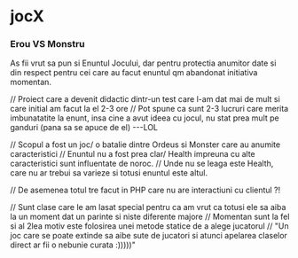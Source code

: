# jocX


### Erou VS Monstru
As fii vrut sa pun si Enuntul Jocului, dar pentru protectia anumitor date si din respect pentru cei care au facut enuntul qm abandonat initiativa momentan.


// Proiect care a devenit didactic dintr-un test care l-am dat mai de mult si care initial am facut la el 2-3 ore
// Pot spune ca sunt 2-3 lucruri care merita imbunatatite la enunt, insa cine a avut ideea cu jocul, nu stat prea mult pe ganduri (pana sa se apuce de el) ---LOL


// Scopul a fost un joc/ o batalie dintre Ordeus si Monster care au anumite caracteristici
// Enuntul nu a fost prea clar/ Health impreuna cu alte caracteristici sunt influentate de noroc.
// Unde nu se leaga este Health, care nu ar trebui sa varieze si totusi enuntul este altul.

// De asemenea totul tre facut in PHP care nu are interactiuni cu clientul ?!

// Sunt clase care le am lasat special pentru ca am vrut ca totusi ele sa aiba la un moment dat un parinte si niste diferente majore
// Momentan sunt la fel si al 2lea motiv este folosirea unei metode statice de a alege jucatorul
// "Un joc care se poate extinde sa aibe sute de jucatori si atunci apelarea claselor direct ar fii o nebunie curata :)))))"

